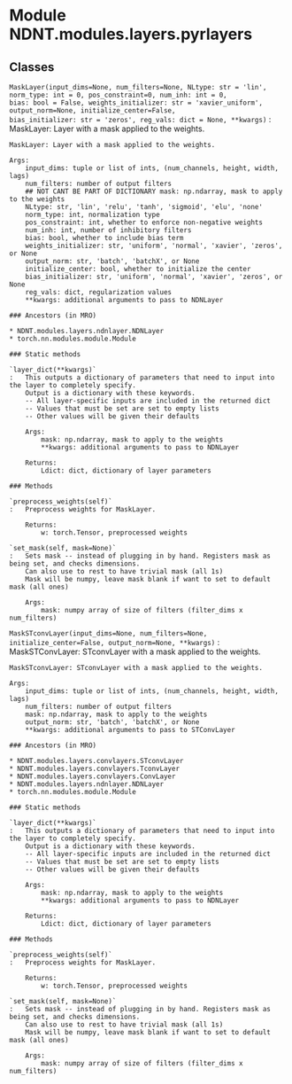 Module NDNT.modules.layers.pyrlayers
====================================

Classes
-------

`MaskLayer(input_dims=None, num_filters=None, NLtype: str = 'lin', norm_type: int = 0, pos_constraint=0, num_inh: int = 0, bias: bool = False, weights_initializer: str = 'xavier_uniform', output_norm=None, initialize_center=False, bias_initializer: str = 'zeros', reg_vals: dict = None, **kwargs)`
:   MaskLayer: Layer with a mask applied to the weights.
    
    MaskLayer: Layer with a mask applied to the weights.
    
    Args:
        input_dims: tuple or list of ints, (num_channels, height, width, lags)
        num_filters: number of output filters
        ## NOT CANT BE PART OF DICTIONARY mask: np.ndarray, mask to apply to the weights
        NLtype: str, 'lin', 'relu', 'tanh', 'sigmoid', 'elu', 'none'
        norm_type: int, normalization type
        pos_constraint: int, whether to enforce non-negative weights
        num_inh: int, number of inhibitory filters
        bias: bool, whether to include bias term
        weights_initializer: str, 'uniform', 'normal', 'xavier', 'zeros', or None
        output_norm: str, 'batch', 'batchX', or None
        initialize_center: bool, whether to initialize the center
        bias_initializer: str, 'uniform', 'normal', 'xavier', 'zeros', or None
        reg_vals: dict, regularization values
        **kwargs: additional arguments to pass to NDNLayer

    ### Ancestors (in MRO)

    * NDNT.modules.layers.ndnlayer.NDNLayer
    * torch.nn.modules.module.Module

    ### Static methods

    `layer_dict(**kwargs)`
    :   This outputs a dictionary of parameters that need to input into the layer to completely specify.
        Output is a dictionary with these keywords. 
        -- All layer-specific inputs are included in the returned dict
        -- Values that must be set are set to empty lists
        -- Other values will be given their defaults
        
        Args:
            mask: np.ndarray, mask to apply to the weights
            **kwargs: additional arguments to pass to NDNLayer
        
        Returns:
            Ldict: dict, dictionary of layer parameters

    ### Methods

    `preprocess_weights(self)`
    :   Preprocess weights for MaskLayer.
        
        Returns:
            w: torch.Tensor, preprocessed weights

    `set_mask(self, mask=None)`
    :   Sets mask -- instead of plugging in by hand. Registers mask as being set, and checks dimensions.
        Can also use to rest to have trivial mask (all 1s)
        Mask will be numpy, leave mask blank if want to set to default mask (all ones)
        
        Args:
            mask: numpy array of size of filters (filter_dims x num_filters)

`MaskSTconvLayer(input_dims=None, num_filters=None, initialize_center=False, output_norm=None, **kwargs)`
:   MaskSTConvLayer: STconvLayer with a mask applied to the weights.
    
    MaskSTconvLayer: STconvLayer with a mask applied to the weights.
    
    Args:
        input_dims: tuple or list of ints, (num_channels, height, width, lags)
        num_filters: number of output filters
        mask: np.ndarray, mask to apply to the weights
        output_norm: str, 'batch', 'batchX', or None
        **kwargs: additional arguments to pass to STConvLayer

    ### Ancestors (in MRO)

    * NDNT.modules.layers.convlayers.STconvLayer
    * NDNT.modules.layers.convlayers.TconvLayer
    * NDNT.modules.layers.convlayers.ConvLayer
    * NDNT.modules.layers.ndnlayer.NDNLayer
    * torch.nn.modules.module.Module

    ### Static methods

    `layer_dict(**kwargs)`
    :   This outputs a dictionary of parameters that need to input into the layer to completely specify.
        Output is a dictionary with these keywords. 
        -- All layer-specific inputs are included in the returned dict
        -- Values that must be set are set to empty lists
        -- Other values will be given their defaults
        
        Args:
            mask: np.ndarray, mask to apply to the weights
            **kwargs: additional arguments to pass to NDNLayer
        
        Returns:
            Ldict: dict, dictionary of layer parameters

    ### Methods

    `preprocess_weights(self)`
    :   Preprocess weights for MaskLayer.
        
        Returns:
            w: torch.Tensor, preprocessed weights

    `set_mask(self, mask=None)`
    :   Sets mask -- instead of plugging in by hand. Registers mask as being set, and checks dimensions.
        Can also use to rest to have trivial mask (all 1s)
        Mask will be numpy, leave mask blank if want to set to default mask (all ones)
        
        Args:
            mask: numpy array of size of filters (filter_dims x num_filters)